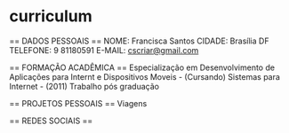 # curriculum
== DADOS PESSOAIS ==
NOME: Francisca Santos 
CIDADE: Brasília DF
TELEFONE: 9 81180591
E-MAIL: cscriar@gmail.com

== FORMAÇÃO ACADÊMICA ==
Especialização em Desenvolvimento de Aplicações para Internt e Dispositivos Moveis - (Cursando)
Sistemas para Internet - (2011)
Trabalho pós graduação

== PROJETOS PESSOAIS ==
Viagens

== REDES SOCIAIS ==
